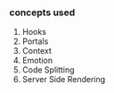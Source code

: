### concepts used

1. Hooks
2. Portals
3. Context
4. Emotion
5. Code Splitting
6. Server Side Rendering
